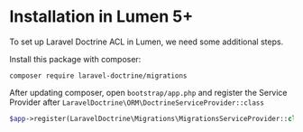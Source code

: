 # Installation in Lumen 5+

To set up Laravel Doctrine ACL in Lumen, we need some additional steps.

Install this package with composer:

```
composer require laravel-doctrine/migrations
```

After updating composer, open `bootstrap/app.php` and register the Service Provider after `LaravelDoctrine\ORM\DoctrineServiceProvider::class`

```php
$app->register(LaravelDoctrine\Migrations\MigrationsServiceProvider::class);
```
